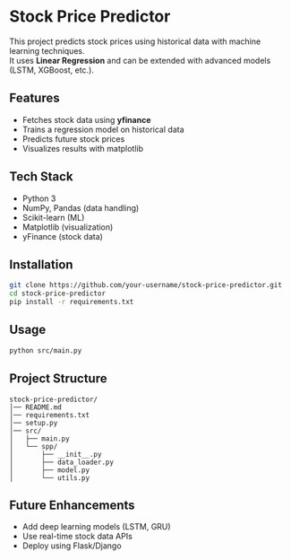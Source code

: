 
# Stock Price Predictor

This project predicts stock prices using historical data with machine learning techniques.  
It uses **Linear Regression** and can be extended with advanced models (LSTM, XGBoost, etc.).

## Features
- Fetches stock data using **yfinance**
- Trains a regression model on historical data
- Predicts future stock prices
- Visualizes results with matplotlib

## Tech Stack
- Python 3
- NumPy, Pandas (data handling)
- Scikit-learn (ML)
- Matplotlib (visualization)
- yFinance (stock data)

## Installation
```bash
git clone https://github.com/your-username/stock-price-predictor.git
cd stock-price-predictor
pip install -r requirements.txt
```

## Usage
```bash
python src/main.py
```

## Project Structure
```
stock-price-predictor/
│── README.md
│── requirements.txt
│── setup.py
│── src/
│   ├── main.py
│   └── spp/
│       ├── __init__.py
│       ├── data_loader.py
│       ├── model.py
│       └── utils.py
```

## Future Enhancements
- Add deep learning models (LSTM, GRU)
- Use real-time stock data APIs
- Deploy using Flask/Django
